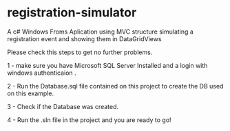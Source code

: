 # registration-simulator
A c# Windows Froms Aplication using MVC structure simulating a registration event and showing them in DataGridViews

Please check this steps to get no further problems.

1 - make sure you have Microsoft SQL Server Installed and a login with windows authenticaion .

2 - Run the Database.sql file contained on this project to create the DB used on this example.

3 - Check if the Database was created.

4 - Run the .sln file in the project and you are ready to go!
